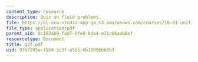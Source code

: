 ```yaml
---
content_type: resource
description: Quiz on fluid problems.
file: https://ol-ocw-studio-app-qa.s3.amazonaws.com/courses/16-01-unified-engineering-i-ii-iii-iv-fall-2005-spring-2006/97b7295e75b93c3fa5b56b10006bb8b3_q2f.pdf
file_type: application/pdf
parent_uid: dc102ab9-fad7-5fe0-6da4-e71c66aab8ef
resourcetype: Document
title: q2f.pdf
uid: 97b7295e-75b9-3c3f-a5b5-6b10006bb8b3
---
```

